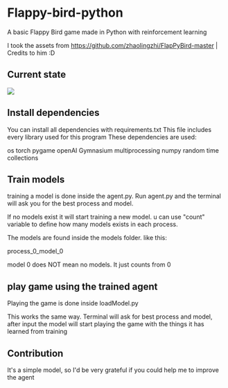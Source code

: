 # Flappy-bird-python
A basic Flappy Bird game made in Python with reinforcement learning

I took the assets from https://github.com/zhaolingzhi/FlapPyBird-master | Credits to him :D

## Current state 

![](https://github.com/LeonMarqs/Flappy-bird-python/blob/master/Screenshot_1.png)

## Install  dependencies
You can install all dependencies with requirements.txt
This file includes every library used for this program
These dependencies are used:

os
torch
pygame
openAI Gymnasium
multiprocessing
numpy
random
time
collections



## Train models
training a model is done inside the agent.py. 
Run agent.py and the terminal will ask you for the best process and model.


If no models exist it will start training a new model.
u can use "count" variable to define how many models exists in each process. 

The models are found inside the models folder.
like this:

process_0_model_0

model 0 does NOT mean no models. It just counts from 0

## play game using the trained agent

Playing the game is done inside loadModel.py

This works the same way.
Terminal will ask for best process and model,
after input the model will start playing the game with the things it has learned from training


## Contribution
It's a simple model, so I'd be very grateful if you could help me to improve the agent




